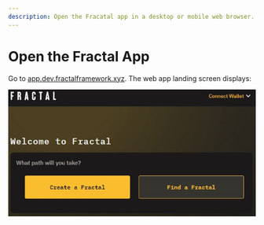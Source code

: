 ```yaml
---
description: Open the Fracatal app in a desktop or mobile web browser.
---
```


# Open the Fractal App

Go to [app.dev.fractalframework.xyz](https://app.dev.fractalframework.xyz). The web app landing screen displays:

![](../../.gitbook/assets/fractal-app-landing-page.jpg)

###
